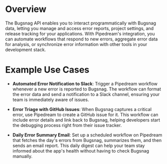 # Overview

The Bugsnag API enables you to interact programmatically with Bugsnag data, letting you manage and access error reports, project settings, and release tracking for your applications. With Pipedream's integration, you can automate workflows that respond to new errors, aggregate error data for analysis, or synchronize error information with other tools in your development stack.

# Example Use Cases

- **Automated Error Notification to Slack**: Trigger a Pipedream workflow whenever a new error is reported to Bugsnag. The workflow can format the error data and send a notification to a Slack channel, ensuring your team is immediately aware of issues.

- **Error Triage with GitHub Issues**: When Bugsnag captures a critical error, use Pipedream to create a GitHub issue for it. This workflow can include error details and link back to Bugsnag, helping developers start the debugging process right from their issue tracker.

- **Daily Error Summary Email**: Set up a scheduled workflow on Pipedream that fetches the day's errors from Bugsnag, summarizes them, and then sends an email report. This daily digest can help your team stay informed about the app's health without having to check Bugsnag manually.
